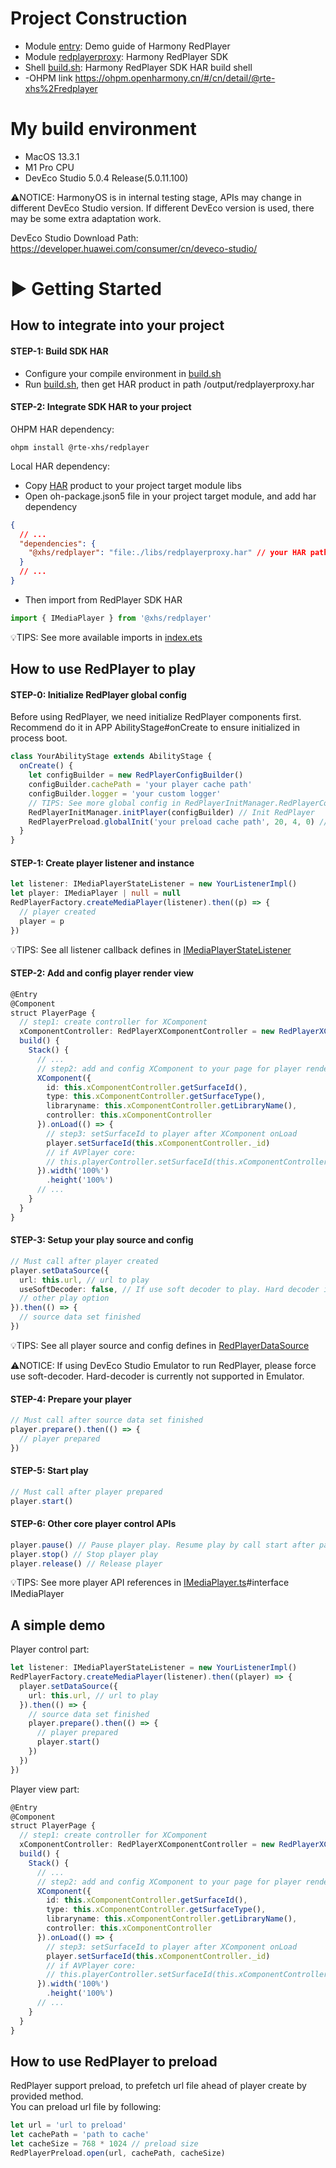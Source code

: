 # Project Construction
- Module [entry](./entry): Demo guide of Harmony RedPlayer
- Module [redplayerproxy](./redplayerproxy): Harmony RedPlayer SDK
- Shell [build.sh](./build.sh): Harmony RedPlayer SDK HAR build shell
- -OHPM link https://ohpm.openharmony.cn/#/cn/detail/@rte-xhs%2Fredplayer

# My build environment
- MacOS 13.3.1
- M1 Pro CPU
- DevEco Studio 5.0.4 Release(5.0.11.100)

⚠️NOTICE: HarmonyOS is in internal testing stage, APIs may change in different DevEco Studio version. If different DevEco version is used, there may be some extra adaptation work.

DevEco Studio Download Path: https://developer.huawei.com/consumer/cn/deveco-studio/

# ▶️ Getting Started

## How to integrate into your project
#### STEP-1: Build SDK HAR
- Configure your compile environment in [build.sh](./build.sh)
- Run [build.sh](./build.sh), then get HAR product in path /output/redplayerproxy.har
#### STEP-2: Integrate SDK HAR to your project
OHPM HAR dependency:
```shell
ohpm install @rte-xhs/redplayer
```
Local HAR dependency:
- Copy [HAR](/output/redplayerproxy.har) product to your project target module libs
- Open oh-package.json5 file in your project target module, and add har dependency
```json
{
  // ...
  "dependencies": {
    "@xhs/redplayer": "file:./libs/redplayerproxy.har" // your HAR path
  }
  // ...
}
```
- Then import from RedPlayer SDK HAR
```typescript
import { IMediaPlayer } from '@xhs/redplayer'
```
💡TIPS: See more available imports in [index.ets](./redplayerproxy/index.ets)

## How to use RedPlayer to play
#### STEP-0: Initialize RedPlayer global config
Before using RedPlayer, we need initialize RedPlayer components first. Recommend do it in APP AbilityStage#onCreate to ensure initialized in process boot.
```typescript
class YourAbilityStage extends AbilityStage {
  onCreate() {
    let configBuilder = new RedPlayerConfigBuilder()
    configBuilder.cachePath = 'your player cache path'
    configBuilder.logger = 'your custom logger'
    // TIPS: See more global config in RedPlayerInitManager.RedPlayerConfigBuilder
    RedPlayerInitManager.initPlayer(configBuilder) // Init RedPlayer
    RedPlayerPreload.globalInit('your preload cache path', 20, 4, 0) // Init RedPlayer preload component
  }
}
```

#### STEP-1: Create player listener and instance
```typescript
let listener: IMediaPlayerStateListener = new YourListenerImpl()
let player: IMediaPlayer | null = null
RedPlayerFactory.createMediaPlayer(listener).then((p) => {
  // player created
  player = p
})
```
💡TIPS: See all listener callback defines in [IMediaPlayerStateListener](./redplayerproxy/src/main/ets/redplayer/core/interfaces/IMediaPlayerStateListener.ts)

#### STEP-2: Add and config player render view
```typescript
@Entry
@Component
struct PlayerPage {
  // step1: create controller for XComponent
  xComponentController: RedPlayerXComponentController = new RedPlayerXComponentController()
  build() {
    Stack() {
      // ...
      // step2: add and config XComponent to your page for player render
      XComponent({
        id: this.xComponentController.getSurfaceId(),
        type: this.xComponentController.getSurfaceType(),
        libraryname: this.xComponentController.getLibraryName(),
        controller: this.xComponentController
      }).onLoad(() => {
        // step3: setSurfaceId to player after XComponent onLoad
        player.setSurfaceId(this.xComponentController._id)
        // if AVPlayer core:
        // this.playerController.setSurfaceId(this.xComponentController.getXComponentSurfaceId())
      }).width('100%')
        .height('100%')
      // ...
    }
  }
}
```

#### STEP-3: Setup your play source and config
```typescript
// Must call after player created
player.setDataSource({
  url: this.url, // url to play 
  useSoftDecoder: false, // If use soft decoder to play. Hard decoder is used by default
  // other play option
}).then(() => {
  // source data set finished
})
```
💡TIPS: See all player source and config defines in [RedPlayerDataSource](./redplayerproxy/src/main/ets/redplayer/core/RedPlayerDataSource.ts)

⚠️NOTICE: If using DevEco Studio Emulator to run RedPlayer, please force use soft-decoder. Hard-decoder is currently not supported in Emulator.

#### STEP-4: Prepare your player
```typescript
// Must call after source data set finished
player.prepare().then(() => {
  // player prepared
})
```

#### STEP-5: Start play
```typescript
// Must call after player prepared
player.start()
```

#### STEP-6: Other core player control APIs
```typescript
player.pause() // Pause player play. Resume play by call start after pause
player.stop() // Stop player play
player.release() // Release player
```
💡TIPS: See more player API references in [IMediaPlayer.ts](./redplayerproxy/src/main/ets/redplayer/core/interfaces/IMediaPlayer.ts)#interface IMediaPlayer

## A simple demo
Player control part:
```typescript
let listener: IMediaPlayerStateListener = new YourListenerImpl()
RedPlayerFactory.createMediaPlayer(listener).then((player) => {
  player.setDataSource({
    url: this.url, // url to play
  }).then(() => {
    // source data set finished
    player.prepare().then(() => {
      // player prepared
      player.start()
    })
  })
})
```

Player view part:
```typescript
@Entry
@Component
struct PlayerPage {
  // step1: create controller for XComponent
  xComponentController: RedPlayerXComponentController = new RedPlayerXComponentController()
  build() {
    Stack() {
      // ...
      // step2: add and config XComponent to your page for player render
      XComponent({
        id: this.xComponentController.getSurfaceId(),
        type: this.xComponentController.getSurfaceType(),
        libraryname: this.xComponentController.getLibraryName(),
        controller: this.xComponentController
      }).onLoad(() => {
        // step3: setSurfaceId to player after XComponent onLoad
        player.setSurfaceId(this.xComponentController._id)
        // if AVPlayer core:
        // this.playerController.setSurfaceId(this.xComponentController.getXComponentSurfaceId())
      }).width('100%')
        .height('100%')
      // ...
    }
  }
}
```

## How to use RedPlayer to preload
RedPlayer support preload, to prefetch url file ahead of player create by provided method.  
You can preload url file by following:
```typescript
let url = 'url to preload'
let cachePath = 'path to cache'
let cacheSize = 768 * 1024 // preload size
RedPlayerPreload.open(url, cachePath, cacheSize)
```